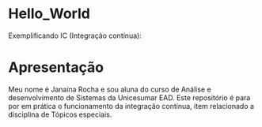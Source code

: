 # Hello_World
Exemplificando IC (Integração contínua):
# Apresentação
Meu nome é Janaina Rocha e sou aluna do curso de Análise e desenvolvimento de Sistemas da Unicesumar EAD. 
Este repositório é para por em prática o funcionamento da integração contínua, item relacionado a disciplina de Tópicos especiais.

